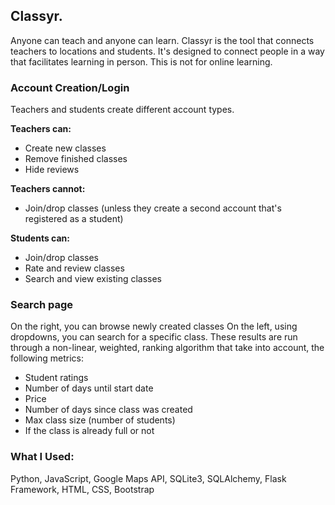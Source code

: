 ## Classyr.
Anyone can teach and anyone can learn. Classyr is the tool that connects teachers to locations and students. It's designed to connect people in a way that facilitates learning in person. This is not for online learning.

### Account Creation/Login
Teachers and students create different account types.

**Teachers can:**
- Create new classes
- Remove finished classes
- Hide reviews

**Teachers cannot:**
- Join/drop classes (unless they create a second account that's registered as a student)

**Students can:**
- Join/drop classes
- Rate and review classes
- Search and view existing classes

### Search page
On the right, you can browse newly created classes
On the left, using dropdowns, you can search for a specific class. These results are run through a non-linear, weighted, ranking algorithm that take into account, the following metrics:
- Student ratings
- Number of days until start date
- Price
- Number of days since class was created
- Max class size (number of students)
- If the class is already full or not

### What I Used:
Python, JavaScript, Google Maps API, SQLite3, SQLAlchemy, Flask Framework, HTML, CSS, Bootstrap